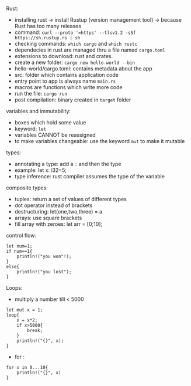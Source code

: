Rust:
- installing rust -> install Rustup (version management tool) -> because Rust has too many releases
- command: `curl --proto '=https' --tlsv1.2 -sSf https://sh.rustup.rs | sh`
- checking commands: `which cargo` and `which rustc`
- dependecies in rust are managed thru a file named `cargo.toml`
- extensions to download: rust and crates.
- create a new folder: `cargo new hello-world --bin`
- hello-world/cargo.toml: contains metadata about the app
- src: folder which contains application code
- entry point to app is always name `main.rs`
- macros are functions which write more code
- run the file: `cargo run`
- post compilation: binary created in `target` folder

variables and immutability:
- boxes which hold some value
- keyword: `let`
- variables CANNOT be reassigned
- to make variables changeable: use the keyword `mut` to make it mutable

types:
- annotating a type: add a `:` and then the type
- example: let x: i32=5;
- type inference: rust compiler assumes the type of the variable

composite types:
- tuples: return a set of values of different types
- dot operator instead of brackets
- destructuring: let(one,two,three) = a
- arrays: use square brackets
- fill array with zeroes: let arr = [0;10];

control flow:

```
let num=1;
if num==1{
    println!("you won"!);
}
else{
    println!("you lost");
}
````

Loops:
- multiply a number till < 5000
```
let mut x = 1;
loop{
    x = x*2;
    if x>5000{
        break;
    }
    println!("{}", x);
}
```

- for :
```
for x in 0...10{
    println!("{}", x)
}
```

